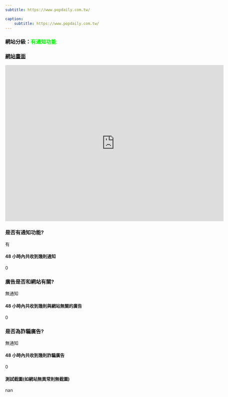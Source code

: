 ```yaml
---
subtitle: https://www.popdaily.com.tw/

caption:
	subtitle: https://www.popdaily.com.tw/
---
```


<h3>網站分級：<font color="#00FF00">有通知功能</font></h3>

### [網站畫面](https://www.popdaily.com.tw/)
<embed src="https://web.archive.org/web/https://www.popdaily.com.tw/" style="width:700px; height: 500px;">

### 是否有通知功能?
有

#### 48 小時內共收到幾則通知
0

### 廣告是否和網站有關?
無通知

#### 48 小時內共收到幾則與網站無關的廣告
0

### 是否為詐騙廣告?
無通知

#### 48 小時內共收到幾則詐騙廣告
0

#### 測試截圖(如網站無異常則無截圖)
nan

